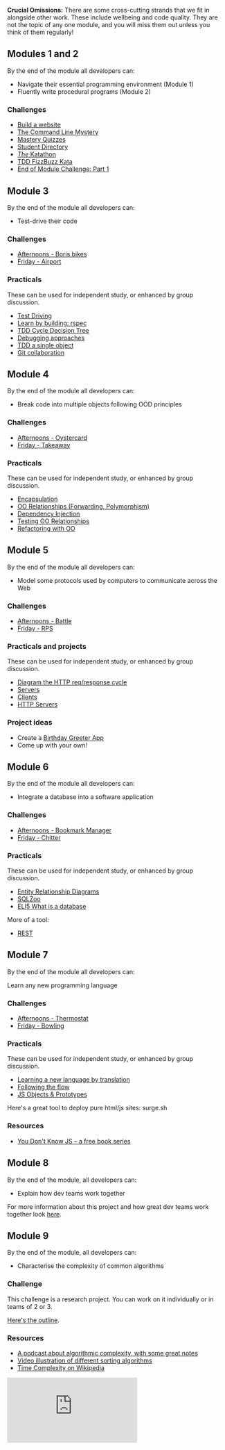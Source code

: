 **Crucial Omissions:** There are some cross-cutting strands that we fit in alongside other work. These include wellbeing and code quality. They are not the topic of any one module, and you will miss them out unless you think of them regularly!

## Modules 1 and 2

By the end of the module all developers can:

* Navigate their essential programming environment (Module 1)
* Fluently write procedural programs (Module 2)

### Challenges


* [Build a website](https://github.com/makersacademy/build-a-website)
* [The Command Line Mystery](https://github.com/makersacademy/clmystery)
* [Mastery Quizzes](https://mastery-curriculum.makers.tech/)
* [Student Directory](https://github.com/makersacademy/student-directory)
* [_The_ Katathon](https://docs.google.com/document/d/1N-kf_HtZJgNs1iPahwa1VkSvDyU8shiyEpku_k0VLqQ/edit)
* [TDD FizzBuzz Kata](https://github.com/makersacademy/course/blob/master/fizzbuzz/fizzbuzz.md)
* [End of Module Challenge: Part 1](https://github.com/makersacademy/wednesday-challenge)


## Module 3

By the end of the module all developers can:

* Test-drive their code

### Challenges

* [Afternoons - Boris bikes](https://github.com/makersacademy/course/tree/master/boris_bikes)
* [Friday - Airport](https://diode.makersacademy.com/students/alicelieutier/projects/960)

### Practicals

These can be used for independent study, or enhanced by group discussion.

* [Test Driving](https://github.com/makersacademy/skills-workshops/blob/master/practicals/test_driving.md)
* [Learn by building: rspec](https://github.com/makersacademy/skills-workshops/blob/master/practicals/adventures/learning_by_building_rspec.md)
* [TDD Cycle Decision Tree](https://diode.makersacademy.com/students/alicelieutier/projects/812)
* [Debugging approaches](https://github.com/makersacademy/skills-workshops/blob/master/practicals/debugging/debugging_approaches.md)
* [TDD a single object](https://diode.makersacademy.com/students/alicelieutier/projects/813)
* [Git collaboration](https://github.com/makersacademy/skills-workshops/blob/master/practicals/git_collaboration.md)

## Module 4

By the end of the module all developers can:

* Break code into multiple objects following OOD principles


### Challenges

* [Afternoons - Oystercard](https://github.com/makersacademy/course/tree/master/oystercard)
* [Friday - Takeaway](https://diode.makersacademy.com/students/neoeno/projects/132)

### Practicals

These can be used for independent study, or enhanced by group discussion.

* [Encapsulation](https://diode.makersacademy.com/students/EdwardAndress/projects/981)
* [OO Relationships (Forwarding, Polymorphism)](https://diode.makersacademy.com/students/EdwardAndress/projects/980)
* [Dependency Injection](https://diode.makersacademy.com/students/EdwardAndress/projects/979)
* [Testing OO Relationships](https://diode.makersacademy.com/students/EdwardAndress/projects/975)
* [Refactoring with OO](https://diode.makersacademy.com/students/EdwardAndress/projects/977)

## Module 5

By the end of the module all developers can:

* Model some protocols used by computers to communicate across the Web

### Challenges

* [Afternoons - Battle](https://github.com/makersacademy/course/tree/master/intro_to_the_web)
* [Friday - RPS](https://diode.makersacademy.com/students/neoeno/projects/133)

### Practicals and projects

These can be used for independent study, or enhanced by group discussion.

* [Diagram the HTTP req/response cycle](https://diode.makersacademy.com/students/alicelieutier/projects/415)
* [Servers](https://github.com/makersacademy/skills-workshops/blob/master/practicals/servers_and_clients/servers.md)
* [Clients](https://github.com/makersacademy/skills-workshops/blob/master/practicals/servers_and_clients/clients.md)
* [HTTP Servers](https://github.com/makersacademy/skills-workshops/blob/master/practicals/servers_and_clients/http_servers.md)

### Project ideas

* Create a [Birthday Greeter App](https://diode.makersacademy.com/students/alicelieutier/projects/439)
* Come up with your own!

## Module 6

By the end of the module all developers can:

* Integrate a database into a software application

### Challenges

* [Afternoons - Bookmark Manager](https://github.com/makersacademy/course/blob/master/bookmark_manager/00_challenge_map.md)
* [Friday - Chitter](https://github.com/makersacademy/chitter-challenge)

### Practicals

These can be used for independent study, or enhanced by group discussion.

* [Entity Relationship Diagrams](https://github.com/makersacademy/skills-workshops/blob/master/practicals/databases/entity_relationship_diagrams.md)
* [SQLZoo](https://sqlzoo.net/)
* [ELI5 What is a database](https://diode.makersacademy.com/students/alicelieutier/projects/1286)

More of a tool:

* [REST](https://github.com/sjmog/rest)

## Module 7

By the end of the module all developers can:

Learn any new programming language

### Challenges

* [Afternoons - Thermostat](https://github.com/makersacademy/course/blob/master/thermostat/README.md)
* [Friday - Bowling](https://diode.makersacademy.com/students/neoeno/projects/32)

### Practicals

These can be used for independent study, or enhanced by group discussion.

* [Learning a new language by translation](https://hackmd.io/kMNgXiPHQf2Q_P9A-tnS9A)
* [Following the flow](https://github.com/makersacademy/skills-workshops/tree/master/practicals/js-following-the-flow-async)
* [JS Objects & Prototypes](https://hackmd.io/nb1VZarCTGicD6dMOo43Ww)

Here's a great tool to deploy pure html/js sites: surge.sh

### Resources

* [You Don't Know JS – a free book series](https://github.com/getify/You-Dont-Know-JS)

## Module 8

By the end of the module, all developers can:

* Explain how dev teams work together

For more information about this project and how great dev teams work together look [here](./engineering_projects/README.md).

## Module 9

By the end of the module, all developers can:

* Characterise the complexity of common algorithms

### Challenge

This challenge is a research project. You can work on it individually or in teams of 2 or 3.

[Here's the outline](./algorithmic_complexity/README.md).

### Resources

* [A podcast about algorithmic complexity, with some great notes](https://www.codingblocks.net/podcast/what-is-algorithmic-complexity/)
* [Video illustration of different sorting algorithms](https://www.youtube.com/watch?v=ZZuD6iUe3Pc)
* [Time Complexity on Wikipedia](https://en.wikipedia.org/wiki/Time_complexity)

![Tracking pixel](https://githubanalytics.herokuapp.com/course/apprenticeship_module_outlines.md)
